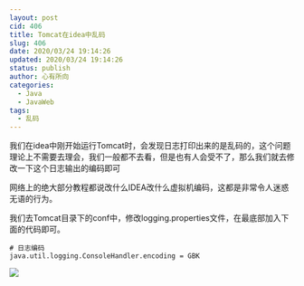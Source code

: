 ```yaml
---
layout: post
cid: 406
title: Tomcat在idea中乱码
slug: 406
date: 2020/03/24 19:14:26
updated: 2020/03/24 19:14:26
status: publish
author: 心有所向
categories: 
  - Java
  - JavaWeb
tags: 
  - 乱码
---
```



我们在idea中刚开始运行Tomcat时，会发现日志打印出来的是乱码的，这个问题理论上不需要去理会，我们一般都不去看，但是也有人会受不了，那么我们就去修改一下这个日志输出的编码即可

网络上的绝大部分教程都说改什么IDEA改什么虚拟机编码，这都是非常令人迷惑无语的行为。

我们去Tomcat目录下的conf中，修改logging.properties文件，在最底部加入下面的代码即可。

```properties
# 日志编码
java.util.logging.ConsoleHandler.encoding = GBK
```

![](https://cdn.xn2001.com/2020/03/24/20200324191215.png)